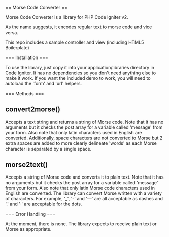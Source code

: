 == Morse Code Converter ==

Morse Code Converter is a library for PHP Code Igniter v2.

As the name suggests, it encodes regular text to morse code and vice versa.

This repo includes a sample controller and view (including HTML5 Boilerplate)

=== Installation ===

To use the library, just copy it into your application/libraries directory in Code Igniter.  It has no dependencies so you don't need anything else to make it work.
If you want the included demo to work, you will need to autoload the 'form' and 'url' helpers.

=== Methods ===

convert2morse()
--------------
Accepts a text string and returns a string of Morse code.  Note that it has no arguments
but it checks the post array for a variable called 'message' from your form. Also note
that only latin characters used in English are converted. Additionally, space characters
are not converted to Morse but 2 extra spaces are added to more clearly delineate 'words'
as each Morse character is separated by a single space.

morse2text()
------------
Accepts a string of Morse code and converts it to plain text.  Note that it has no arguments
but it checks the post array for a variable called 'message' from your form. Also note that
only latin Morse code characters used in English are converted. The library can convert Morse
written with a variety of characters.  For example, '_', '-' and '—' are all acceptable as
dashes and '.' and '·' are acceptable for the dots.

=== Error Handling ===

At the moment, there is none. The library expects to receive plain text or Morse as
appropriate.